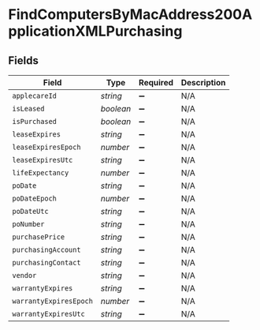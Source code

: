 # FindComputersByMacAddress200ApplicationXMLPurchasing


## Fields

| Field                  | Type                   | Required               | Description            |
| ---------------------- | ---------------------- | ---------------------- | ---------------------- |
| `applecareId`          | *string*               | :heavy_minus_sign:     | N/A                    |
| `isLeased`             | *boolean*              | :heavy_minus_sign:     | N/A                    |
| `isPurchased`          | *boolean*              | :heavy_minus_sign:     | N/A                    |
| `leaseExpires`         | *string*               | :heavy_minus_sign:     | N/A                    |
| `leaseExpiresEpoch`    | *number*               | :heavy_minus_sign:     | N/A                    |
| `leaseExpiresUtc`      | *string*               | :heavy_minus_sign:     | N/A                    |
| `lifeExpectancy`       | *number*               | :heavy_minus_sign:     | N/A                    |
| `poDate`               | *string*               | :heavy_minus_sign:     | N/A                    |
| `poDateEpoch`          | *number*               | :heavy_minus_sign:     | N/A                    |
| `poDateUtc`            | *string*               | :heavy_minus_sign:     | N/A                    |
| `poNumber`             | *string*               | :heavy_minus_sign:     | N/A                    |
| `purchasePrice`        | *string*               | :heavy_minus_sign:     | N/A                    |
| `purchasingAccount`    | *string*               | :heavy_minus_sign:     | N/A                    |
| `purchasingContact`    | *string*               | :heavy_minus_sign:     | N/A                    |
| `vendor`               | *string*               | :heavy_minus_sign:     | N/A                    |
| `warrantyExpires`      | *string*               | :heavy_minus_sign:     | N/A                    |
| `warrantyExpiresEpoch` | *number*               | :heavy_minus_sign:     | N/A                    |
| `warrantyExpiresUtc`   | *string*               | :heavy_minus_sign:     | N/A                    |